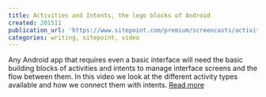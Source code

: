 ```yaml
---
title: Activities and Intents, the lego blocks of Android
created: 201511
publication_url: 'https://www.sitepoint.com/premium/screencasts/activities-and-intents-the-lego-blocks-of-android '
categories: writing, sitepoint, video
---
```

Any Android app that requires even a basic interface will need the basic building blocks of activities and intents to manage interface screens and the flow between them. In this video we look at the different activity types available and how we connect them with intents. [Read more](https://www.sitepoint.com/premium/screencasts/activities-and-intents-the-lego-blocks-of-android)

